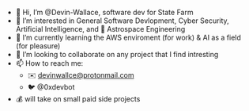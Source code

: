- 👋 Hi, I’m @Devin-Wallace, software dev for State Farm
- 👀 I’m interested in General Software Devlopment, Cyber Security, Artificial Intelligence, and 🚀 Astrospace Engineering
- 🌱 I’m currently learning the AWS enviroment (for work) & AI as a field (for pleasure)
- 💞️ I’m looking to collaborate on any project that I find intresting
- 📫 How to reach me:
  * ✉️ devinwallce@protonmail.com 
  * 🐦 @0xdevbot
- 💰 will take on small paid side projects

<!---
Devin-Wallace/Devin-Wallace is a ✨ special ✨ repository because its `README.md` (this file) appears on your GitHub profile.
You can click the Preview link to take a look at your changes.
--->
